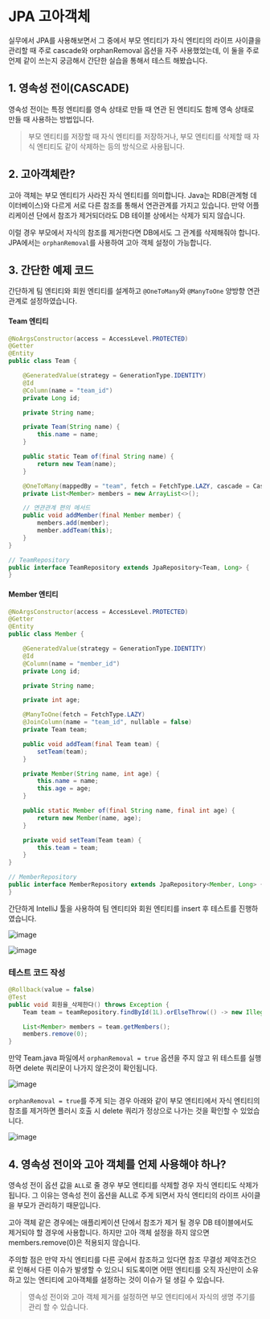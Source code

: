 # JPA 고아객체

실무에서 JPA를 사용해보면서 그 중에서 부모 엔티티가 자식 엔티티의 라이프 사이클을 관리할 때 주로 cascade와 orphanRemoval 옵션을 자주 사용했었는데, 이 둘을 주로 언제 같이 쓰는지 궁금해서 간단한 실습을 통해서 테스트 해봤습니다.

## 1. 영속성 전이(CASCADE)

영속성 전이는 특정 엔티티를 영속 상태로 만들 때 연관 된 엔티티도 함께 영속 상태로 만들 때 사용하는 방법입니다.

> 부모 엔티티를 저장할 때 자식 엔티티를 저장하거나, 부모 엔티티를 삭제할 때 자식 엔티티도 같이 삭제하는 등의 방식으로 사용됩니다.

## 2. 고아객체란?

고아 객체는 부모 엔티티가 사라진 자식 엔티티를 의미합니다. Java는 RDB(관계형 데이터베이스)와 다르게 서로 다른 참조를 통해서 연관관계를 가지고 있습니다. 만약 어플리케이션 단에서 참조가 제거되더라도 DB 테이블 상에서는 삭제가 되지 않습니다. 

이럴 경우 부모에서 자식의 참조를 제거한다면 DB에서도 그 관계를 삭제해줘야 합니다.
JPA에서는 `orphanRemoval`를 사용하여 고아 객체 설정이 가능합니다.

## 3. 간단한 예제 코드

간단하게 팀 엔티티와 회원 엔티티를 설계하고 `@OneToMany`와 `@ManyToOne` 양방향 연관관계로 설정하였습니다.

#### Team 엔티티

```java
@NoArgsConstructor(access = AccessLevel.PROTECTED)
@Getter
@Entity
public class Team {

    @GeneratedValue(strategy = GenerationType.IDENTITY)
    @Id
    @Column(name = "team_id")
    private Long id;

    private String name;

    private Team(String name) {
        this.name = name;
    }

    public static Team of(final String name) {
        return new Team(name);
    }

    @OneToMany(mappedBy = "team", fetch = FetchType.LAZY, cascade = CascadeType.ALL)
    private List<Member> members = new ArrayList<>();

    // 연관관계 편의 메서드
    public void addMember(final Member member) {
        members.add(member);
        member.addTeam(this);
    }
}

// TeamRepository
public interface TeamRepository extends JpaRepository<Team, Long> {
}
```

#### Member 엔티티

```java
@NoArgsConstructor(access = AccessLevel.PROTECTED)
@Getter
@Entity
public class Member {

    @GeneratedValue(strategy = GenerationType.IDENTITY)
    @Id
    @Column(name = "member_id")
    private Long id;

    private String name;

    private int age;

    @ManyToOne(fetch = FetchType.LAZY)
    @JoinColumn(name = "team_id", nullable = false)
    private Team team;

    public void addTeam(final Team team) {
        setTeam(team);
    }

    private Member(String name, int age) {
        this.name = name;
        this.age = age;
    }

    public static Member of(final String name, final int age) {
        return new Member(name, age);
    }

    private void setTeam(Team team) {
        this.team = team;
    }
}

// MemberRepository
public interface MemberRepository extends JpaRepository<Member, Long> {
}
```

간단하게 IntelliJ 툴을 사용하여 팀 엔티티와 회원 엔티티를 insert 후 테스트를 진행하였습니다.

![image](https://user-images.githubusercontent.com/22395934/125069018-25bfd080-e0f1-11eb-9edf-8f2e1f81b2a5.png)


![image](https://user-images.githubusercontent.com/22395934/125068961-10e33d00-e0f1-11eb-8880-df8619a82c23.png)


### 테스트 코드 작성


```java
@Rollback(value = false)
@Test
public void 회원을_삭제한다() throws Exception {
    Team team = teamRepository.findById(1L).orElseThrow(() -> new IllegalArgumentException());

    List<Member> members = team.getMembers();
    members.remove(0);
}
```

만약 Team.java 파일에서 `orphanRemoval = true` 옵션을 주지 않고 위 테스트를 실행하면 delete 쿼리문이 나가지 않은것이 확인됩니다.

![image](https://user-images.githubusercontent.com/22395934/125069750-1bea9d00-e0f2-11eb-84e0-04335da6e595.png)


`orphanRemoval = true`를 주게 되는 경우 아래와 같이 부모 엔티티에서 자식 엔티티의 참조를 제거하면 플러시 호출 시 delete 쿼리가 정상으로 나가는 것을 확인할 수 있었습니다.

![image](https://user-images.githubusercontent.com/22395934/125069918-5ce2b180-e0f2-11eb-870c-1692391b1300.png)

## 4. 영속성 전이와 고아 객체를 언제 사용해야 하나?

영속성 전이 옵션 값을 `ALL`로 줄 경우 부모 엔티티를 삭제할 경우 자식 엔티티도 삭제가 됩니다. 그 이유는 영속성 전이 옵션을 ALL로 주게 되면서 자식 엔티티의 라이프 사이클을 부모가 관리하기 때문입니다.

고아 객체 같은 경우에는 애플리케이션 단에서 참조가 제거 될 경우 DB 테이블에서도 제거되야 할 경우에 사용합니다. 하지만 고아 객체 설정을 하지 않으면 members.remove(0)은 적용되지 않습니다.

주의할 점은 만약 자식 엔티티를 다른 곳에서 참조하고 있다면 참조 무결성 제약조건으로 인해서 다른 이슈가 발생할 수 있으니 되도록이면 어떤 엔티티를 오직 자신만이 소유하고 있는 엔티티에 고아객체를 설정하는 것이 이슈가 덜 생길 수 있습니다.

> 영속성 전이와 고아 객체 제거를 설정하면 부모 엔티티에서 자식의 생명 주기를 관리 할 수 있습니다. 
